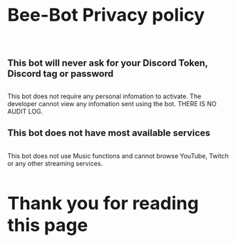<!DOCTYPE html>
  <body>
    <h1 style="font-size:40px">Bee-Bot Privacy policy</h1><br />
    <h1 style="font-size:20px">This bot will never ask for your Discord Token, Discord tag or password </h1><br />
    This bot does not require any personal infomation to activate. The developer cannot view any infomation sent using the bot. THERE IS NO AUDIT LOG.<br />
    <h1 style="font-size:20px">This bot does not have most available services</h1><br />
    This bot does not use Music functions and cannot browse YouTube, Twitch or any other streaming services.<br />
    <h1 style="font-size:40px">Thank you for reading this page</h1>
